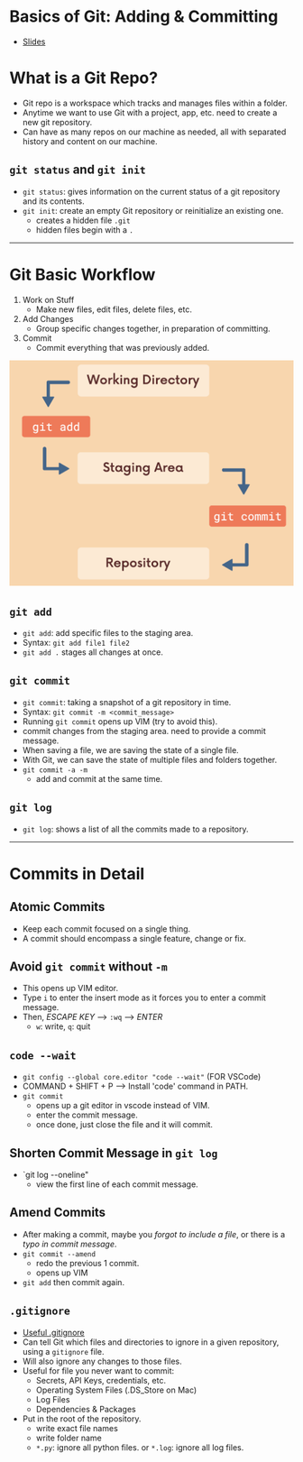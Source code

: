# Basics of Git: Adding & Committing

- [Slides](https://www.canva.com/design/DAEPH_Lq4Wk/Wp_d5Rvk_OjVvgPH0xmzhg/view?utm_content=DAEPH_Lq4Wk&utm_campaign=designshare&utm_medium=link&utm_source=sharebutton)

# What is a Git Repo?

- Git repo is a workspace which tracks and manages files within a folder.
- Anytime we want to use Git with a project, app, etc. need to create a new git repository.
- Can have as many repos on our machine as needed, all with separated history and content on our machine.

## `git status` and `git init`

- `git status`: gives information on the current status of a git repository and its contents.
- `git init`: create an empty Git repository or reinitialize an existing one.
  - creates a hidden file `.git`
  - hidden files begin with a `.`

---

# Git Basic Workflow

1. Work on Stuff
   - Make new files, edit files, delete files, etc.
2. Add Changes
   - Group specific changes together, in preparation of committing.
3. Commit
   - Commit everything that was previously added.

<img src="./pics/git-workflow.png" alt="Git Basic Workflow">

## `git add`

- `git add`: add specific files to the staging area.
- Syntax: `git add file1 file2`
- `git add .` stages all changes at once.

## `git commit`

- `git commit`: taking a snapshot of a git repository in time.
- Syntax: `git commit -m <commit_message>`
- Running `git commit` opens up VIM (try to avoid this).
- commit changes from the staging area. need to provide a commit message.
- When saving a file, we are saving the state of a single file.
- With Git, we can save the state of multiple files and folders together.
- `git commit -a -m`
  - add and commit at the same time.

## `git log`

- `git log`: shows a list of all the commits made to a repository.

---

# Commits in Detail

## Atomic Commits

- Keep each commit focused on a single thing.
- A commit should encompass a single feature, change or fix.

## Avoid `git commit` without `-m`

- This opens up VIM editor.
- Type `i` to enter the insert mode as it forces you to enter a commit message.
- Then, _ESCAPE KEY_ --> `:wq` --> _ENTER_
  - `w`: write, `q`: quit

## `code --wait`

- `git config --global core.editor "code --wait"` (FOR VSCode)
- COMMAND + SHIFT + P --> Install 'code' command in PATH.
- `git commit`
  - opens up a git editor in vscode instead of VIM.
  - enter the commit message.
  - once done, just close the file and it will commit.

## Shorten Commit Message in `git log`

- `git log --oneline"
  - view the first line of each commit message.

## Amend Commits

- After making a commit, maybe you _forgot to include a file_, or there is a _typo in commit message_.
- `git commit --amend`
  - redo the previous 1 commit.
  - opens up VIM
- `git add` then commit again.

## `.gitignore`

- [Useful .gitignore](https://www.toptal.com/developers/gitignore/)
- Can tell Git which files and directories to ignore in a given repository, using a `gitignore` file.
- Will also ignore any changes to those files.
- Useful for file you never want to commit:
  - Secrets, API Keys, credentials, etc.
  - Operating System Files (.DS_Store on Mac)
  - Log Files
  - Dependencies & Packages
- Put in the root of the repository.
  - write exact file names
  - write folder name
  - `*.py`: ignore all python files. or `*.log`: ignore all log files.
